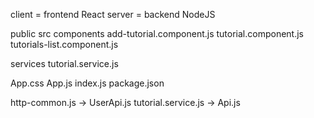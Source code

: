 client = frontend React
server = backend NodeJS

public
 src
  components
    add-tutorial.component.js
    tutorial.component.js
    tutorials-list.component.js

  services
    tutorial.service.js

  App.css
  App.js
  index.js
 package.json

 http-common.js -> UserApi.js
 tutorial.service.js -> Api.js